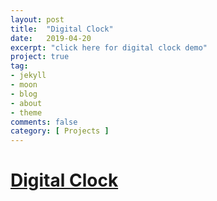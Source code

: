 ```yaml
---
layout: post
title:  "Digital Clock"
date:   2019-04-20
excerpt: "click here for digital clock demo"
project: true
tag:
- jekyll 
- moon
- blog
- about
- theme
comments: false
category: [ Projects ]
---
```


# [Digital Clock](https://imhojang.github.io/digital-clock)